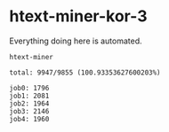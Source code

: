 # htext-miner-kor-3

Everything doing here is automated.

```
htext-miner

total: 9947/9855 (100.93353627600203%)

job0: 1796
job1: 2081
job2: 1964
job3: 2146
job4: 1960
```
